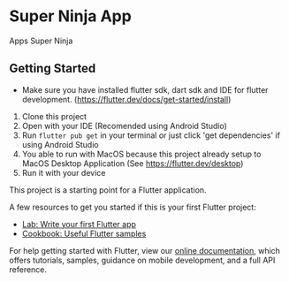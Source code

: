 # Super Ninja App

Apps Super Ninja

## Getting Started

- Make sure you have installed flutter sdk, dart sdk and IDE for flutter development. (https://flutter.dev/docs/get-started/install)

1. Clone this project
2. Open with your IDE (Recomended using Android Studio)
3. Run `flutter pub get` in your terminal or just click 'get dependencies' if using Android Studio
4. You able to run with MacOS because this project already setup to MacOS Desktop Application (See https://flutter.dev/desktop)
5. Run it with your device

This project is a starting point for a Flutter application.

A few resources to get you started if this is your first Flutter project:

- [Lab: Write your first Flutter app](https://flutter.dev/docs/get-started/codelab)
- [Cookbook: Useful Flutter samples](https://flutter.dev/docs/cookbook)

For help getting started with Flutter, view our
[online documentation](https://flutter.dev/docs), which offers tutorials,
samples, guidance on mobile development, and a full API reference.

